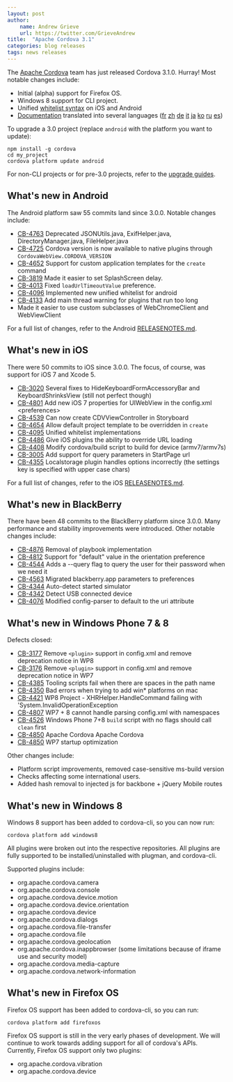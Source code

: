 ```yaml
---
layout: post
author:
    name: Andrew Grieve
    url: https://twitter.com/GrieveAndrew
title:  "Apache Cordova 3.1"
categories: blog releases
tags: news releases
---
```


The [Apache Cordova](http://cordova.apache.org/) team has just released Cordova 3.1.0. Hurray! Most notable changes include:

* Initial (alpha) support for Firefox OS.
* Windows 8 support for CLI project.
* Unified [whitelist syntax](http://cordova.apache.org/docs/en/3.1.0/guide_appdev_whitelist_index.md.html) on iOS and Android
* [Documentation](http://cordova.apache.org/docs/en/3.1.0/) translated into several languages ([fr](http://cordova.apache.org/docs/fr/3.1.0/index.html)
[zh](http://cordova.apache.org/docs/zh/3.1.0/index.html)
[de](http://cordova.apache.org/docs/de/3.1.0/index.html)
[it](http://cordova.apache.org/docs/it/3.1.0/index.html)
[ja](http://cordova.apache.org/docs/ja/3.1.0/index.html)
[ko](http://cordova.apache.org/docs/ko/3.1.0/index.html)
[ru](http://cordova.apache.org/docs/ru/3.1.0/index.html)
[es](http://cordova.apache.org/docs/es/3.1.0/index.html))

To upgrade a 3.0 project (replace `android` with the platform you want to update):

    npm install -g cordova
    cd my_project
    cordova platform update android

For non-CLI projects or for pre-3.0 projects, refer to the [upgrade guides](http://cordova.apache.org/docs/en/3.1.0/guide_platforms_index.md.html).

<!--more-->

## What's new in Android

The Android platform saw 55 commits land since 3.0.0. Notable changes include:

* [CB-4763](https://issues.apache.org/jira/browse/CB-4763) Deprecated JSONUtils.java, ExifHelper.java, DirectoryManager.java, FileHelper.java
* [CB-4725](https://issues.apache.org/jira/browse/CB-4725) Cordova version is now available to native plugins through `CordovaWebView.CORDOVA_VERSION`
* [CB-4652](https://issues.apache.org/jira/browse/CB-4652) Support for custom application templates for the `create` command
* [CB-3819](https://issues.apache.org/jira/browse/CB-3819) Made it easier to set SplashScreen delay.
* [CB-4013](https://issues.apache.org/jira/browse/CB-4013) Fixed `loadUrlTimeoutValue` preference.
* [CB-4096](https://issues.apache.org/jira/browse/CB-4096) Implemented new unified whitelist for android
* [CB-4133](https://issues.apache.org/jira/browse/CB-4133) Add main thread warning for plugins that run too long
* Made it easier to use custom subclasses of WebChromeClient and WebViewClient

For a full list of changes, refer to the Android [RELEASENOTES.md](https://github.com/apache/cordova-android/blob/master/RELEASENOTES.md).

## What's new in iOS

There were 50 commits to iOS since 3.0.0. The focus, of course, was support for iOS 7 and Xcode 5.

* [CB-3020](https://issues.apache.org/jira/browse/CB-3020) Several fixes to HideKeyboardFormAccessoryBar and KeyboardShrinksView (still not perfect though)
* [CB-4801](https://issues.apache.org/jira/browse/CB-4801) Add new iOS 7 properties for UIWebView in the config.xml &lt;preferences&gt;
* [CB-4539](https://issues.apache.org/jira/browse/CB-4539) Can now create CDVViewController in Storyboard
* [CB-4654](https://issues.apache.org/jira/browse/CB-4654) Allow default project template to be overridden in `create`
* [CB-4095](https://issues.apache.org/jira/browse/CB-4095) Unified whitelist implementations
* [CB-4486](https://issues.apache.org/jira/browse/CB-4486) Give iOS plugins the ability to override URL loading
* [CB-4408](https://issues.apache.org/jira/browse/CB-4408) Modify cordova/build script to build for device (armv7/armv7s)
* [CB-3005](https://issues.apache.org/jira/browse/CB-3005) Add support for query parameters in StartPage url
* [CB-4355](https://issues.apache.org/jira/browse/CB-4355) Localstorage plugin handles options incorrectly (the settings key is specified with upper case chars)

For a full list of changes, refer to the iOS [RELEASENOTES.md](https://github.com/apache/cordova-ios/blob/master/RELEASENOTES.md).

## What's new in BlackBerry

There have been 48 commits to the BlackBerry platform since 3.0.0. Many performance and stability improvements were introduced. Other notable changes include:

* [CB-4876](https://issues.apache.org/jira/browse/CB-4876) Removal of playbook implementation
* [CB-4812](https://issues.apache.org/jira/browse/CB-4812) Support for "default" value in the orientation preference
* [CB-4544](https://issues.apache.org/jira/browse/CB-4544) Adds a --query flag to query the user for their password when we need it
* [CB-4563](https://issues.apache.org/jira/browse/CB-4563) Migrated blackberry.app parameters to preferences
* [CB-4344](https://issues.apache.org/jira/browse/CB-4344) Auto-detect started simulator
* [CB-4342](https://issues.apache.org/jira/browse/CB-4342) Detect USB connected device
* [CB-4076](https://issues.apache.org/jira/browse/CB-4076) Modified config-parser to default to the uri attribute

## What's new in Windows Phone 7 & 8

Defects closed:

* [CB-3177](https://issues.apache.org/jira/browse/CB-3177) Remove `<plugin>` support in config.xml and remove deprecation notice in WP8
* [CB-3176](https://issues.apache.org/jira/browse/CB-3176) Remove `<plugin>` support in config.xml and remove deprecation notice in WP7
* [CB-4385](https://issues.apache.org/jira/browse/CB-4385) Tooling scripts fail when there are spaces in the path name
* [CB-4350](https://issues.apache.org/jira/browse/CB-4350) Bad errors when trying to add win* platforms on mac
* [CB-4421](https://issues.apache.org/jira/browse/CB-4421) WP8 Project - XHRHelper.HandleCommand failing with 'System.InvalidOperationException
* [CB-4807](https://issues.apache.org/jira/browse/CB-4807) WP7 + 8 cannot handle parsing config.xml with namespaces
* [CB-4526](https://issues.apache.org/jira/browse/CB-4526) Windows Phone 7+8 `build` script with no flags should call `clean` first
* [CB-4850](https://issues.apache.org/jira/browse/CB-4850) Apache Cordova Apache Cordova
* [CB-4850](https://issues.apache.org/jira/browse/CB-4850) WP7 startup optimization

Other changes include:

* Platform script improvements, removed case-sensitive ms-build version
* Checks affecting some international users.
* Added hash removal to injected js for backbone + jQuery Mobile routes

## What's new in Windows 8

Windows 8 support has been added to cordova-cli, so you can now run:

    cordova platform add windows8

All plugins were broken out into the respective repositories. All plugins are fully supported to be installed/uninstalled with plugman, and cordova-cli.

Supported plugins include:

* org.apache.cordova.camera
* org.apache.cordova.console
* org.apache.cordova.device.motion
* org.apache.cordova.device.orientation
* org.apache.cordova.device
* org.apache.cordova.dialogs
* org.apache.cordova.file-transfer
* org.apache.cordova.file
* org.apache.cordova.geolocation
* org.apache.cordova.inappbrowser (some limitations because of iframe use and security model)
* org.apache.cordova.media-capture
* org.apache.cordova.network-information

## What's new in Firefox OS

Firefox OS support has been added to cordova-cli, so you can run:

    cordova platform add firefoxos

Firefox OS support is still in the very early phases of development. We will continue to work towards adding support for all of cordova's APIs. Currently, Firefox OS support only two plugins:

* org.apache.cordova.vibration
* org.apache.cordova.device

